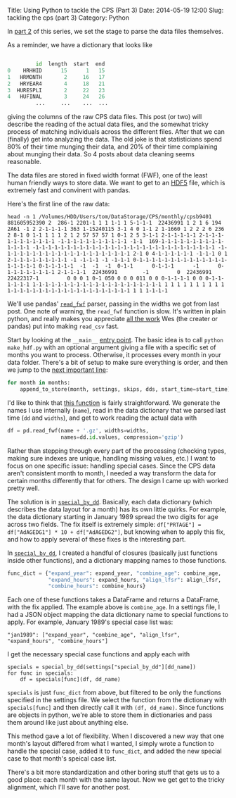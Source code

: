 Title: Using Python to tackle the CPS (Part 3)
Date: 2014-05-19 12:00
Slug: tackling the cps (part 3)
Category: Python

In <a href="http://tomaugspurger.github.io/blog/2014/02/04/tackling%20the%20cps%20(part%202)/">part 2</a> of this series, we set the stage to parse the data files themselves.

As a reminder, we have a dictionary that looks like

```python

         id  length  start  end
0    HRHHID      15      1   15
1   HRMONTH       2     16   17
2   HRYEAR4       4     18   21
3  HURESPLI       2     22   23
4   HUFINAL       3     24   26
         ...     ...    ...  ...
```

giving the columns of the raw CPS data files. This post (or two) will describe the reading of the actual data files, and the somewhat tricky process of matching individuals across the different files. After that we can (finally) get into analyzing the data. The old joke is that statisticians spend 80% of their time munging their data, and 20% of their time complaining about munging their data. So 4 posts about data cleaning seems reasonable.

The data files are stored in fixed width format (FWF), one of the least human friendly ways to store data.
We want to get to an [HDF5](http://www.hdfgroup.org/HDF5/) file, which is extremely fast and convinent with pandas.

Here's the first line of the raw data:

```
head -n 1 /Volumes/HDD/Users/tom/DataStorage/CPS/monthly/cpsb9401
881605952390 2  286-1 2201-1 1 1 1-1 1 5-1-1-1  22436991 1 2 1 6 194 2A61 -1 2 2-1-1-1-1 363 1-15240115 3-1 4 0 1-1 2 1-1660 1 2 2 2 6 236 2 8-1 0 1-1 1 1 1 2 1 2 57 57 57 1 0-1 2 5 3-1-1 2-1-1-1-1-1 2-1-1-1-1-1-1-1-1-1-1-1 -1-1-1-1-1-1-1-1-1-1-1 -1-1  169-1-1-1-1-1-1-1-1-1-1-1-1-1-1 -1-1-1-1-1-1-1-1-1-1-1-1-1-1-1-1-1-1-1-1-1-1-1-1-1-1-1-1-1 -1-1-1-1-1-1-1-1-1-1-1-1-1-1-1-1-1-1-1-1-1 2-1 0 4-1-1-1-1-1-1 -1-1-1 0 1 2-1-1-1-1-1-1-1-1-1 -1 -1-1-1 -1 -1-1-1 0-1-1-1-1-1-1-1-1-1-1-1-1-1-1-1-1-1-1-1 0-1-1-1-1-1  -1  -1  -1  0-1-1      0-1-1-1      -1      0-1-1-1-1-1-1-1-1 2-1-1-1-1  22436991        -1         0  22436991  22422317-1         0 0 0 1 0-1 050 0 0 0 011 0 0 0-1-1-1-1 0 0 0-1-1-1-1-1-1 1-1-1-1-1-1-1-1-1-1-1-1-1-1-1-1-1-1-1-1-1 1 1 1 1 1 1 1 1 1 1 1-1-1-1-1-1-1-1-1-1-1-1-1-1-1-1-1-1-1-1 1 1 1-1-1-1
```

We'll use pandas' [`read_fwf`](http://pandas.pydata.org/pandas-docs/version/0.13.0/generated/pandas.io.parsers.read_fwf.html#pandas.io.parsers.read_fwf) parser, passing in the widths we got from last post.
One note of warning, the `read_fwf` function is slow. It's written in plain python, and really makes you appreciate [all the work](http://wesmckinney.com/blog/?p=543) Wes (the creater or pandas) put into making `read_csv` fast.

Start by looking at the `__main__` [entry point](https://github.com/TomAugspurger/dnwr-zlb/blob/master/data_wrangling/cps_wrangling/panel_construction/make_hdf_store.py#L786). The basic idea is to call `python make_hdf.py` with an optional argument giving a file with a specific set of months you want to process. Otherwise, it processes every month in your data folder. There's a bit of setup to make sure everything is order, and then we jump to the [next important line](https://github.com/TomAugspurger/dnwr-zlb/blob/master/data_wrangling/cps_wrangling/panel_construction/make_hdf_store.py#L813):

```python
for month in months:
    append_to_store(month, settings, skips, dds, start_time=start_time)
```

I'd like to think that [this function](https://github.com/TomAugspurger/dnwr-zlb/blob/master/data_wrangling/cps_wrangling/panel_construction/make_hdf_store.py#L725) is fairly straightforward. We generate the names I use internally (`name`), read in the data dictionary that we parsed last time (`dd` and `widths`), and get to work reading the actual data with

```python
df = pd.read_fwf(name + '.gz', widths=widths,
                 names=dd.id.values, compression='gzip')
```

Rather than stepping through every part of the processing (checking types, making sure indexes are unique, handling missing values, etc.) I want to focus on one specific issue: handling special cases. Since the CPS data aren't consistent month to month, I needed a way transform the data for certain months differently that for others. The design I came up with worked pretty well.

The solution is in [`special_by_dd`](https://github.com/TomAugspurger/dnwr-zlb/blob/master/data_wrangling/cps_wrangling/panel_construction/make_hdf_store.py#L603). Basically, each data dictionary (which describes the data layout for a month) has its own little quirks.
For example, the data dictionary starting in January 1989 spread the two digits for age across two fields. The fix itself is extremely simple: `df["PRTAGE"] = df["AdAGEDG1"] * 10 + df["AdAGEDG2"]`, but knowing when to apply this fix, and how to apply several of these fixes is the interesting part.

In [`special_by_dd`](https://github.com/TomAugspurger/dnwr-zlb/blob/master/data_wrangling/cps_wrangling/panel_construction/make_hdf_store.py#L603), I created a handful of closures (basically just functions inside other functions), and a dictionary mapping names to those functions.

```python
func_dict = {"expand_year": expand_year, "combine_age": combine_age,
             "expand_hours": expand_hours, "align_lfsr": align_lfsr,
             "combine_hours": combine_hours}
```

Each one of these functions takes a DataFrame and returns a DataFrame, with the fix applied. The example above is `combine_age`.
In a settings file, I had a JSON object mapping the data dictionary name to special functions to apply. For example, January 1989's special case list was:

```
"jan1989": ["expand_year", "combine_age", "align_lfsr", "expand_hours", "combine_hours"]
```

I get the necessary special case functions and apply each with

```
specials = special_by_dd(settings["special_by_dd"][dd_name])
for func in specials:
    df = specials[func](df, dd_name)
```

`specials` is just `func_dict` from above, but filtered to be only the functions specified in the settings file.
We select the function from the dictionary with `specials[func]` and then directly call it with `(df, dd_name)`.
Since functions are objects in python, we're able to store them in dictionaries and pass them around like just about anything else.

This method gave a lot of flexibility. When I discovered a new way that one month's layout differed from what I wanted, I simply wrote a function to handle the special case, added it to `func_dict`, and added the new special case to that month's speical case list.

There's a bit more standardization and other boring stuff that gets us to a good place: each month with the same layout. Now we get get to the tricky alignment, which I'll save for another post.
